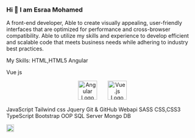 ### Hi 👋 I am Esraa Mohamed 


A front-end developer,
Able to create visually appealing,
user-friendly interfaces that are optimized for performance and cross-browser compatibility. 
Able to utilize my skills and experience to develop efficient and scalable code that meets business needs while adhering to industry best practices.

My Skills:
HTML,HTML5
Angular


Vue js 

<p align="center">
  <img src="your_angular_logo_url_here" alt="Angular Logo" width="50" height="50">
  &nbsp;&nbsp;&nbsp;&nbsp;&nbsp;
  <img src="your_vuejs_logo_url_here" alt="Vue.js Logo" width="50" height="50">
</p>

JavaScript
Tailwind css
Jquery
Git & GitHub
Webapi
SASS
CSS,CSS3
TypeScript
Bootstrap
OOP
SQL Server
Mongo DB


<img src="https://github.com/fluidicon.png" alt="GitHub Icon" width="20" height="20">




